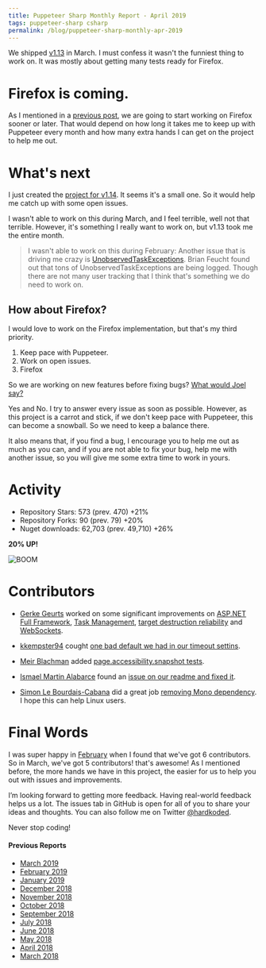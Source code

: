 ```yaml
---
title: Puppeteer Sharp Monthly Report - April 2019
tags: puppeteer-sharp csharp
permalink: /blog/puppeteer-sharp-monthly-apr-2019
---
```


We shipped [v1.13](https://github.com/kblok/puppeteer-sharp/releases/tag/v1.13) in March. I must confess it wasn't the funniest thing to work on. It was mostly about getting many tests ready for Firefox.

# Firefox is coming.

As I mentioned in a [previous post](http://www.hardkoded.com/blog/getting-ready-for-puppeteer-sharp-firefox), we are going to start working on Firefox sooner or later. That would depend on how long it takes me to keep up with Puppeteer every month and how many extra hands I can get on the project to help me out. 

# What's next

I just created the [project for v1.14](https://github.com/kblok/puppeteer-sharp/projects/31). It seems it's a small one. So it would help me catch up with some open issues.

I wasn't able to work on this during March, and I feel terrible, well not that terrible. However, it's something I really want to work on, but v1.13 took me the entire month.
>I wasn't able to work on  this during February:
>Another issue that is driving me crazy is [UnobservedTaskExceptions](https://github.com/kblok/puppeteer-sharp/issues/891). Brian Feucht found out that tons of UnobservedTaskExceptions are being logged. Though there are not many user tracking that I think that's something we do need to work on.

## How about Firefox?  
I would love to work on the Firefox implementation, but that's my third priority.

1. Keep pace with Puppeteer.
2. Work on open issues.
3. Firefox

So we are working on new features before fixing bugs? [What would Joel say?](https://www.joelonsoftware.com/2000/08/09/the-joel-test-12-steps-to-better-code/)

Yes and No. I try to answer every issue as soon as possible. However, as this project is a carrot and stick, if we don't keep pace with Puppeteer, this can become a snowball. So we need to keep a balance there.

It also means that, if you find a bug, I encourage you to help me out as much as you can, and if you are not able to fix your bug, help me with another issue, so you will give me some extra time to work in yours.

# Activity 

* Repository Stars:  573 (prev. 470) +21% 
* Repository Forks:  90 (prev. 79) +20%  
* Nuget downloads: 62,703  (prev. 49,710) +26%

**20% UP!**

![BOOM](https://media1.giphy.com/media/dpnfPvaCIHBrW/giphy.gif?cid=790b76115ca1fefd35595131773a96ad)

# Contributors

* [Gerke Geurts](https://github.com/ggeurts) worked on some significant improvements on [ASP.NET Full Framework](https://github.com/kblok/puppeteer-sharp/commit/2e7961ccbfac0735120f796e06674d21166e5a2c), [Task Management](https://github.com/kblok/puppeteer-sharp/commit/44956cc88dc6e6c356e6fcc7b8c4dda071ae02b2), [target destruction reliability](https://github.com/kblok/puppeteer-sharp/commit/644c8e08b8bc0fb0ece0b986ec89e1fdd3563190) and [WebSockets](https://github.com/kblok/puppeteer-sharp/commit/8e61e2cdeb70b4911007ba021a9f0356521e75ad).

* [kkempster94](https://github.com/kkempster94) cought [one bad default we had in our timeout settins](https://github.com/kblok/puppeteer-sharp/commit/82640f6cac7e0f213de4291a6f4181221c87028e).

* [Meir Blachman](https://www.twitter.com/MeirBlachman) added [page.accessibility.snapshot tests](https://github.com/kblok/puppeteer-sharp/commit/23a64347ff936abd4b2388dfcaf64daac4242ca3).

* [Ismael Martin Alabarce](http://ismaeld.com/) found an [issue on our readme and fixed it](https://github.com/kblok/puppeteer-sharp/commit/8c071a04222ddd0abf90c112f1511b5623514c50).

* [Simon Le Bourdais-Cabana](https://github.com/scabana) did a great job [removing Mono dependency](https://github.com/kblok/puppeteer-sharp/commit/9a82a81f600f1e8f3b9431a4be4988ee9e840590). I hope this can help Linux users. 

# Final Words

I was super happy in [February](http://www.hardkoded.com/blog/puppeteer-sharp-monthly-mar-2019) when I found that we've got 6 contributors. So in March, we've got 5 contributors! that's awesome!
As I mentioned before, the more hands we have in this project, the easier for us to help you out with issues and improvements.

I’m looking forward to getting more feedback. Having real-world feedback helps us a lot. The issues tab in GitHub is open for all of you to share your ideas and thoughts. You can also follow me on Twitter [@hardkoded](https://twitter.com/hardkoded).

Never stop coding!

#### Previous Reports
 * [March 2019](http://www.hardkoded.com/blog/puppeteer-sharp-monthly-mar-2019)
 * [February 2019](http://www.hardkoded.com/blog/puppeteer-sharp-monthly-feb-2019)
 * [January 2019](https://www.hardkoded.com/blog/puppeteer-sharp-monthly-jan-2019)
 * [December 2018](http://www.hardkoded.com/blog/puppeteer-sharp-monthly-dec-2018)
 * [November 2018](http://www.hardkoded.com/blog/puppeteer-sharp-monthly-nov-2018)
 * [October 2018](http://www.hardkoded.com/blog/puppeteer-sharp-monthly-oct-2018)
 * [September 2018](http://www.hardkoded.com/blog/puppeteer-sharp-monthly-sep-2018)
 * [July 2018](http://www.hardkoded.com/blog/puppeteer-sharp-monthly-jul-2018)
 * [June 2018](http://www.hardkoded.com/blog/puppeteer-sharp-monthly-jun-2018)
 * [May 2018](http://www.hardkoded.com/blogs/puppeteer-sharp-monthly-may-2018)
 * [April 2018](http://www.hardkoded.com/blogs/puppeteer-sharp-monthly-april-2018)
 * [March 2018](http://www.hardkoded.com/blogs/puppeteer-sharp-monthly-march-2018)